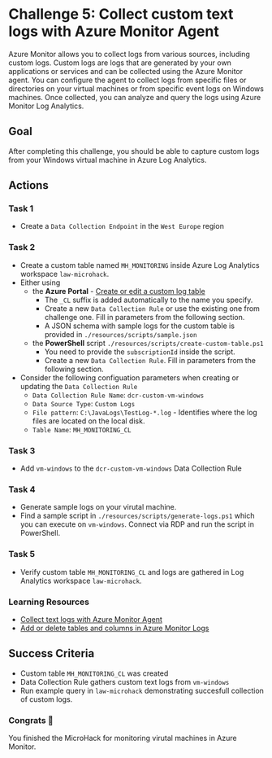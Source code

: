 # Challenge 5: Collect custom text logs with Azure Monitor Agent

Azure Monitor allows you to collect logs from various sources, including custom logs. Custom logs are logs that are generated by your own applications or services and can be collected using the Azure Monitor agent. You can configure the agent to collect logs from specific files or directories on your virtual machines or from specific event logs on Windows machines. Once collected, you can analyze and query the logs using Azure Monitor Log Analytics.

## Goal

After completing this challenge, you should be able to capture custom logs from your Windows virtual machine in Azure Log Analytics.

## Actions

### Task 1

- Create a `Data Collection Endpoint` in the `West Europe` region

### Task 2

- Create a custom table named `MH_MONITORING` inside Azure Log Analytics workspace `law-microhack`.
- Either using
  - the **Azure Portal** - [Create or edit a custom log table](https://docs.microsoft.com/en-us/azure/azure-monitor/logs/data-platform-logs#custom-tables)
    - The `_CL` suffix is added automatically to the name you specify.
    - Create a new `Data Collection Rule` or use the existing one from challenge one. Fill in parameters from the following section.
    - A JSON schema with sample logs for the custom table is provided in `./resources/scripts/sample.json`
  - the **PowerShell** script `./resources/scripts/create-custom-table.ps1`
    - You need to provide the `subscriptionId` inside the script.
    - Create a new `Data Collection Rule`. Fill in parameters from the following section.
- Consider the following configuation parameters when creating or updating the `Data Collection Rule`
  - `Data Collection Rule Name`: `dcr-custom-vm-windows`
  - `Data Source Type`: `Custom Logs`
  - `File pattern`: `C:\JavaLogs\TestLog-*.log` - Identifies where the log files are located on the local disk.
  - `Table Name`: `MH_MONITORING_CL`

### Task 3

- Add `vm-windows` to the `dcr-custom-vm-windows` Data Collection Rule

### Task 4

- Generate sample logs on your virutal machine.
- Find a sample script in `./resources/scripts/generate-logs.ps1` which you can execute on `vm-windows`. Connect via RDP and run the script in PowerShell.

### Task 5

- Verify custom table `MH_MONITORING_CL` and logs are gathered in Log Analytics workspace `law-microhack`.

### Learning Resources

- [Collect text logs with Azure Monitor Agent](https://learn.microsoft.com/en-us/azure/azure-monitor/agents/data-collection-text-log?tabs=portal)
- [Add or delete tables and columns in Azure Monitor Logs](https://learn.microsoft.com/en-us/azure/azure-monitor/logs/create-custom-table?tabs=azure-portal-1%2Cazure-portal-2%2Cazure-portal-3)

## Success Criteria

- Custom table `MH_MONITORING_CL` was created
- Data Collection Rule gathers custom text logs from `vm-windows`
- Run example query in `law-microhack` demonstrating succesfull collection of custom logs.

### Congrats :partying_face:

You finished the MicroHack for monitoring virutal machines in Azure Monitor.
